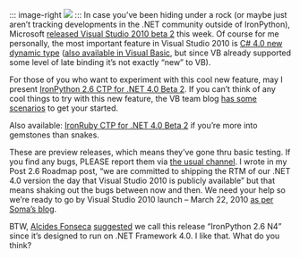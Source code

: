 ::: image-right
[![](http://image.devhawk.net/blog-content/20091021-ironpython-and-ironruby-ctps-for-net-4-0-beta-2/VSLogo.png)](http://msdn.microsoft.com/en-us/vstudio/dd582936.aspx)
:::
In case you’ve been hiding under a rock (or maybe just aren’t tracking
developments in the .NET community outside of IronPython), Microsoft
[released Visual Studio 2010 beta
2](http://msdn.microsoft.com/en-us/vstudio/dd582936.aspx) this week. Of
course for me personally, the most important feature in Visual Studio
2010 is [C\# 4.0 new dynamic
type](http://msdn.microsoft.com/en-us/library/dd264736(VS.100).aspx)
([also available in Visual
Basic](http://msdn.microsoft.com/en-us/library/dd537660(VS.100).aspx),
but since VB already supported some level of late binding it’s not
exactly “new” to VB).

For those of you who want to experiment with this cool new feature, may
I present [IronPython 2.6 CTP for .NET 4.0 Beta
2](http://ironpython.codeplex.com/Release/ProjectReleases.aspx?ReleaseId=28125).
If you can’t think of any cool things to try with this new feature, the
VB team blog [has some
scenarios](http://blogs.msdn.com/vbteam/archive/2008/12/17/walkthrough-dynamic-programming-in-visual-basic-10-0-and-c-4-0-lisa-feigenbaum.aspx)
to get your started.

Also available: [IronRuby CTP for .NET 4.0 Beta
2](http://ironruby.codeplex.com/Release/ProjectReleases.aspx?ReleaseId=33305)
if you’re more into gemstones than snakes.

These are preview releases, which means they’ve gone thru basic testing.
If you find any bugs, PLEASE report them via [the usual
channel](http://ironpython.codeplex.com/WorkItem/Create.aspx). I wrote
in my Post 2.6 Roadmap post, “we are committed to shipping the RTM of
our .NET 4.0 version the day that Visual Studio 2010 is publicly
available” but that means shaking out the bugs between now and then. We
need your help so we’re ready to go by Visual Studio 2010 launch – March
22, 2010 [as per Soma’s
blog](http://blogs.msdn.com/somasegar/archive/2009/10/19/announcing-visual-studio-2010-and-net-fx-4-beta-2.aspx).

BTW, [Alcides
Fonseca](http://alcidesfonseca.com) [suggested](http://devhawk.net/CommentView,guid,dbf7d543-5a65-4642-a1f0-44f25aa1ff37.aspx#commentstart)
we call this release “IronPython 2.6 N4” since it’s designed to run on
.NET Framework 4.0. I like that. What do you think?
